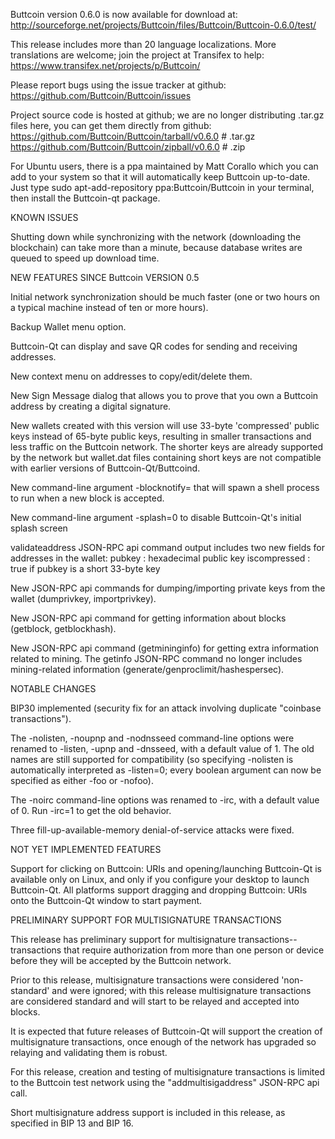 Buttcoin version 0.6.0 is now available for download at:
http://sourceforge.net/projects/Buttcoin/files/Buttcoin/Buttcoin-0.6.0/test/

This release includes more than 20 language localizations.
More translations are welcome; join the
project at Transifex to help:
https://www.transifex.net/projects/p/Buttcoin/

Please report bugs using the issue tracker at github:
https://github.com/Buttcoin/Buttcoin/issues

Project source code is hosted at github; we are no longer
distributing .tar.gz files here, you can get them
directly from github:
https://github.com/Buttcoin/Buttcoin/tarball/v0.6.0  # .tar.gz
https://github.com/Buttcoin/Buttcoin/zipball/v0.6.0  # .zip

For Ubuntu users, there is a ppa maintained by Matt Corallo which
you can add to your system so that it will automatically keep
Buttcoin up-to-date.  Just type
sudo apt-add-repository ppa:Buttcoin/Buttcoin
in your terminal, then install the Buttcoin-qt package.


KNOWN ISSUES

Shutting down while synchronizing with the network
(downloading the blockchain) can take more than a minute,
because database writes are queued to speed up download
time.


NEW FEATURES SINCE Buttcoin VERSION 0.5

Initial network synchronization should be much faster
(one or two hours on a typical machine instead of ten or more
hours).

Backup Wallet menu option.

Buttcoin-Qt can display and save QR codes for sending
and receiving addresses.

New context menu on addresses to copy/edit/delete them.

New Sign Message dialog that allows you to prove that you
own a Buttcoin address by creating a digital
signature.

New wallets created with this version will
use 33-byte 'compressed' public keys instead of
65-byte public keys, resulting in smaller
transactions and less traffic on the Buttcoin
network. The shorter keys are already supported
by the network but wallet.dat files containing
short keys are not compatible with earlier
versions of Buttcoin-Qt/Buttcoind.

New command-line argument -blocknotify=<command>
that will spawn a shell process to run <command> 
when a new block is accepted.

New command-line argument -splash=0 to disable
Buttcoin-Qt's initial splash screen

validateaddress JSON-RPC api command output includes
two new fields for addresses in the wallet:
pubkey : hexadecimal public key
iscompressed : true if pubkey is a short 33-byte key

New JSON-RPC api commands for dumping/importing
private keys from the wallet (dumprivkey, importprivkey).

New JSON-RPC api command for getting information about
blocks (getblock, getblockhash).

New JSON-RPC api command (getmininginfo) for getting
extra information related to mining. The getinfo
JSON-RPC command no longer includes mining-related
information (generate/genproclimit/hashespersec).



NOTABLE CHANGES

BIP30 implemented (security fix for an attack involving
duplicate "coinbase transactions").

The -nolisten, -noupnp and -nodnsseed command-line
options were renamed to -listen, -upnp and -dnsseed,
with a default value of 1. The old names are still
supported for compatibility (so specifying -nolisten
is automatically interpreted as -listen=0; every
boolean argument can now be specified as either
-foo or -nofoo).

The -noirc command-line options was renamed to
-irc, with a default value of 0. Run -irc=1 to
get the old behavior.

Three fill-up-available-memory denial-of-service
attacks were fixed.


NOT YET IMPLEMENTED FEATURES

Support for clicking on Buttcoin: URIs and
opening/launching Buttcoin-Qt is available only on Linux,
and only if you configure your desktop to launch
Buttcoin-Qt. All platforms support dragging and dropping
Buttcoin: URIs onto the Buttcoin-Qt window to start
payment.


PRELIMINARY SUPPORT FOR MULTISIGNATURE TRANSACTIONS

This release has preliminary support for multisignature
transactions-- transactions that require authorization
from more than one person or device before they
will be accepted by the Buttcoin network.

Prior to this release, multisignature transactions
were considered 'non-standard' and were ignored;
with this release multisignature transactions are
considered standard and will start to be relayed
and accepted into blocks.

It is expected that future releases of Buttcoin-Qt
will support the creation of multisignature transactions,
once enough of the network has upgraded so relaying
and validating them is robust.

For this release, creation and testing of multisignature
transactions is limited to the Buttcoin test network using
the "addmultisigaddress" JSON-RPC api call.

Short multisignature address support is included in this
release, as specified in BIP 13 and BIP 16.

